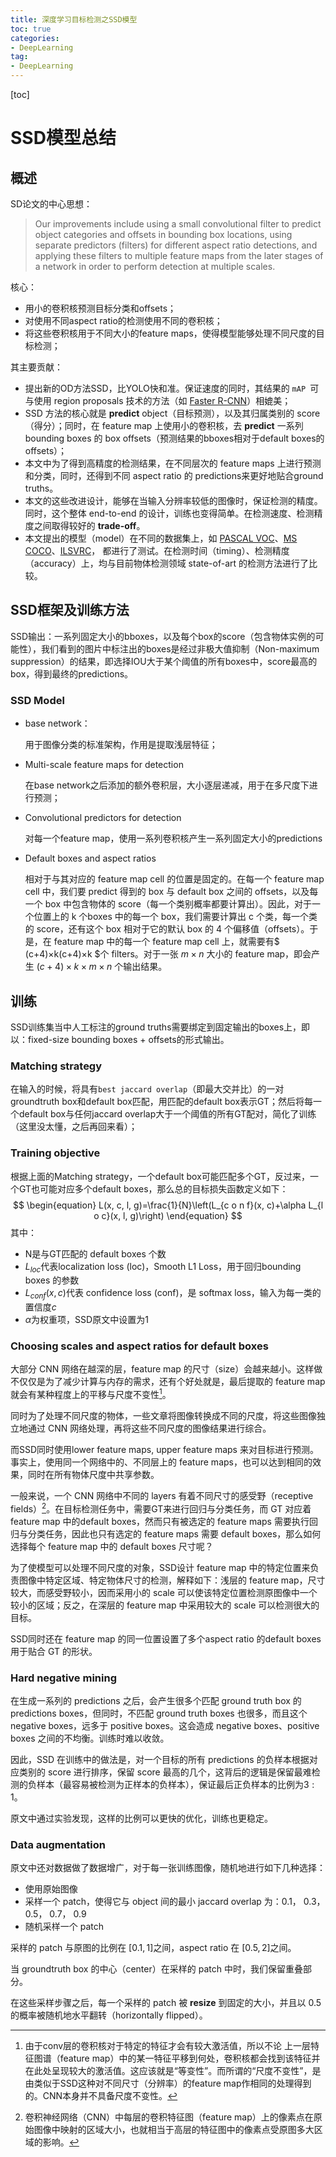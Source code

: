 ```yaml
---
title: 深度学习目标检测之SSD模型
toc: true
categories:
- DeepLearning
tag:
- DeepLearning
---
```


[toc]

# SSD模型总结

## 概述

SD论文的中心思想：

> Our improvements include using a small convolutional filter to predict object categories and offsets in bounding box locations, using separate predictors (filters) for different aspect ratio detections, and applying these filters to multiple feature maps from the later stages of a network in order to perform detection at multiple scales.

核心：

- 用小的卷积核预测目标分类和offsets；
- 对使用不同aspect ratio的检测使用不同的卷积核；
- 将这些卷积核用于不同大小的feature maps，使得模型能够处理不同尺度的目标检测；
  

其主要贡献：

- 提出新的OD方法SSD，比YOLO快和准。保证速度的同时，其结果的 `mAP `可与使用 region proposals 技术的方法（如 [Faster R-CNN](https://arxiv.org/abs/1506.01497)）相媲美；
- SSD 方法的核心就是 **predict** object（目标预测），以及其归属类别的 score（得分）；同时，在 feature map 上使用小的卷积核，去 **predict** 一系列 bounding boxes 的 box offsets（预测结果的bboxes相对于default boxes的offsets）；
- 本文中为了得到高精度的检测结果，在不同层次的 feature maps 上进行预测和分类，同时，还得到不同 aspect ratio 的 predictions来更好地贴合ground truths。
- 本文的这些改进设计，能够在当输入分辨率较低的图像时，保证检测的精度。同时，这个整体 end-to-end 的设计，训练也变得简单。在检测速度、检测精度之间取得较好的 **trade-off**。
- 本文提出的模型（model）在不同的数据集上，如 [PASCAL VOC](http://host.robots.ox.ac.uk/pascal/VOC/)、[MS COCO](http://mscoco.org/home/)、[ILSVRC](http://image-net.org/index)， 都进行了测试。在检测时间（timing）、检测精度（accuracy）上，均与目前物体检测领域 state-of-art 的检测方法进行了比较。

## SSD框架及训练方法

SSD输出：一系列固定大小的bboxes，以及每个box的score（包含物体实例的可能性），我们看到的图片中标注出的boxes是经过非极大值抑制（Non-maximum suppression）的结果，即选择IOU大于某个阈值的所有boxes中，score最高的box，得到最终的predictions。

### SSD Model

- base network：

  用于图像分类的标准架构，作用是提取浅层特征；

- Multi-scale feature  maps for detection

  在base network之后添加的额外卷积层，大小逐层递减，用于在多尺度下进行预测；

- Convolutional predictors for detection

  对每一个feature map，使用一系列卷积核产生一系列固定大小的predictions

- Default boxes and aspect ratios

  相对于与其对应的 feature map cell 的位置是固定的。在每一个 feature map cell 中，我们要 predict 得到的 box 与 default box 之间的 offsets，以及每一个 box 中包含物体的 score（每一个类别概率都要计算出）。因此，对于一个位置上的 k 个boxes 中的每一个 box，我们需要计算出 c 个类，每一个类的 score，还有这个 box 相对于它的默认 box 的 4 个偏移值（offsets）。于是，在 feature map 中的每一个 feature map cell 上，就需要有$ (c+4)×k(c+4)×k $个 filters。对于一张 $m×n$ 大小的 feature map，即会产生 $(c+4)×k×m×n$ 个输出结果。

## 训练

SSD训练集当中人工标注的ground truths需要绑定到固定输出的boxes上，即以：fixed-size bounding boxes + offsets的形式输出。

### Matching strategy

在输入的时候，将具有`best jaccard overlap`（即最大交并比）的一对groundtruth box和default box匹配，用匹配的default box表示GT；然后将每一个default box与任何jaccard overlap大于一个阈值的所有GT配对，简化了训练（这里没太懂，之后再回来看）；

### Training objective

根据上面的Matching strategy，一个default box可能匹配多个GT，反过来，一个GT也可能对应多个default boxes，那么总的目标损失函数定义如下：
$$
\begin{equation}
L(x, c, l, g)=\frac{1}{N}\left(L_{c o n f}(x, c)+\alpha L_{l o c}(x, l, g)\right)
\end{equation}
$$
其中：

- N是与GT匹配的 default boxes 个数
- $L_{loc}$代表localization loss (loc)，Smooth L1 Loss，用于回归bounding boxes 的参数
- $\begin{equation}L_{c o n f}(x, c)\end{equation}$代表 confidence loss (conf)，是 softmax loss，输入为每一类的置信度$c$
- $\alpha$为权重项，SSD原文中设置为1

### Choosing scales and aspect ratios for default boxes

大部分 CNN 网络在越深的层，feature map 的尺寸（size）会越来越小。这样做不仅仅是为了减少计算与内存的需求，还有个好处就是，最后提取的 feature map 就会有某种程度上的平移与尺度不变性[^1]。

[^1]:由于conv层的卷积核对于特定的特征才会有较大激活值，所以不论 上一层特征图谱（feature map）中的某一特征平移到何处，卷积核都会找到该特征并在此处呈现较大的激活值。这应该就是“等变性”。而所谓的“尺度不变性”，是由类似于SSD这种对不同尺寸（分辨率）的feature map作相同的处理得到的。CNN本身并不具备尺度不变性。

同时为了处理不同尺度的物体，一些文章将图像转换成不同的尺度，将这些图像独立地通过 CNN 网络处理，再将这些不同尺度的图像结果进行综合。

而SSD同时使用lower feature maps, upper feature maps 来对目标进行预测。事实上，使用同一个网络中的、不同层上的 feature maps，也可以达到相同的效果，同时在所有物体尺度中共享参数。

一般来说，一个 CNN 网络中不同的 layers 有着不同尺寸的感受野（receptive fields）[^2]。在目标检测任务中，需要GT来进行回归与分类任务，而 GT 对应着 feature map 中的default boxes，然而只有被选定的 feature maps 需要执行回归与分类任务，因此也只有选定的 feature maps 需要 default boxes，那么如何选择每个 feature map 中的 default boxes 尺寸呢？

为了使模型可以处理不同尺度的对象，SSD设计 feature map 中的特定位置来负责图像中特定区域、特定物体尺寸的检测，解释如下：浅层的 feature map，尺寸较大，而感受野较小，因而采用小的 scale 可以使该特定位置检测原图像中一个较小的区域；反之，在深层的 feature map 中采用较大的 scale 可以检测很大的目标。

SSD同时还在 feature map 的同一位置设置了多个aspect ratio 的default boxes 用于贴合 GT 的形状。

### Hard negative mining

在生成一系列的 predictions 之后，会产生很多个匹配 ground truth box 的 predictions boxes，但同时，不匹配 ground truth boxes 也很多，而且这个 negative boxes，远多于 positive boxes。这会造成 negative boxes、positive boxes 之间的不均衡。训练时难以收敛。

因此，SSD 在训练中的做法是，对一个目标的所有 predictions 的负样本根据对应类别的  score 进行排序，保留 score 最高的几个，这背后的逻辑是保留最难检测的负样本（最容易被检测为正样本的负样本），保证最后正负样本的比例为$3:1$。

原文中通过实验发现，这样的比例可以更快的优化，训练也更稳定。

[^2]:卷积神经网络（CNN）中每层的卷积特征图（feature map）上的像素点在原始图像中映射的区域大小，也就相当于高层的特征图中的像素点受原图多大区域的影响。

### Data augmentation

原文中还对数据做了数据增广，对于每一张训练图像，随机地进行如下几种选择：

- 使用原始图像
- 采样一个 patch，使得它与 object 间的最小 jaccard overlap 为：0.1， 0.3， 0.5， 0.7， 0.9
- 随机采样一个 patch

采样的 patch 与原图的比例在 $[0.1,1]$之间，aspect ratio 在 $[0.5,2]$之间。

当 groundtruth box 的中心（center）在采样的 patch 中时，我们保留重叠部分。

在这些采样步骤之后，每一个采样的 patch 被 **resize** 到固定的大小，并且以 0.5 的概率被随机地水平翻转（horizontally flipped）。